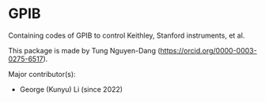 # GPIB
Containing codes of GPIB to control Keithley, Stanford instruments, et al.

This package is made by Tung Nguyen-Dang (https://orcid.org/0000-0003-0275-6517).

Major contributor(s):
- George (Kunyu) Li (since 2022)
